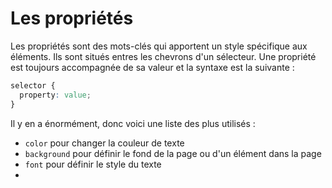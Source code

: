 # Les propriétés

Les propriétés sont des mots-clés qui apportent un style spécifique aux éléments.
Ils sont situés entres les chevrons d'un sélecteur.
Une propriété est toujours accompagnée de sa valeur et la syntaxe est la suivante :

```css
selector {
  property: value;
}
```

Il y en a énormément, donc voici une liste des plus utilisés :

- `color` pour changer la couleur de texte
- `background` pour définir le fond de la page ou d'un élément dans la page
- `font` pour définir le style du texte
- 

